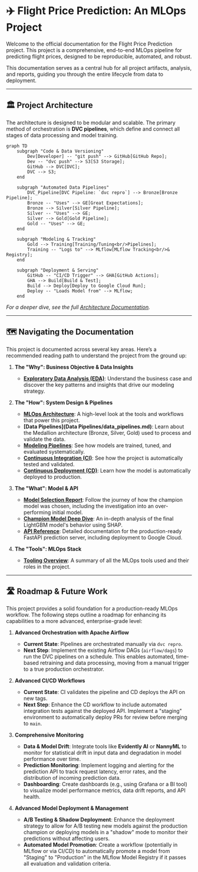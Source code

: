 # ✈️ Flight Price Prediction: An MLOps Project

Welcome to the official documentation for the Flight Price Prediction project. This project is a comprehensive, end-to-end MLOps pipeline for predicting flight prices, designed to be reproducible, automated, and robust.

This documentation serves as a central hub for all project artifacts, analysis, and reports, guiding you through the entire lifecycle from data to deployment.

---

## 🏛️ Project Architecture

The architecture is designed to be modular and scalable. The primary method of orchestration is **DVC pipelines**, which define and connect all stages of data processing and model training.

```mermaid
graph TD
    subgraph "Code & Data Versioning"
        Dev[Developer] -- "git push" --> GitHub[GitHub Repo];
        Dev -- "dvc push" --> S3[S3 Storage];
        GitHub --> DVC[DVC];
        DVC --> S3;
    end

    subgraph "Automated Data Pipelines"
        DVC_Pipeline[DVC Pipeline: `dvc repro`] --> Bronze[Bronze Pipeline];
        Bronze -- "Uses" --> GE[Great Expectations];
        Bronze --> Silver[Silver Pipeline];
        Silver -- "Uses" --> GE;
        Silver --> Gold[Gold Pipeline];
        Gold -- "Uses" --> GE;
    end

    subgraph "Modeling & Tracking"
        Gold --> Training[Training/Tuning<br/>Pipelines];
        Training -- "Logs to" --> MLflow[MLflow Tracking<br/>& Registry];
    end

    subgraph "Deployment & Serving"
        GitHub -- "CI/CD Trigger" --> GHA[GitHub Actions];
        GHA --> Build[Build & Test];
        Build --> Deploy[Deploy to Google Cloud Run];
        Deploy -- "Loads Model from" --> MLflow;
    end
```

*For a deeper dive, see the full [Architecture Documentation](MLOps/architecture.md).*

---

## 🗺️ Navigating the Documentation

This project is documented across several key areas. Here’s a recommended reading path to understand the project from the ground up:

1.  **The "Why": Business Objective & Data Insights**
    *   **[Exploratory Data Analysis (EDA)](EDA/flights_eda.ipynb)**: Understand the business case and discover the key patterns and insights that drive our modeling strategy.

2.  **The "How": System Design & Pipelines**
    *   **[MLOps Architecture](MLOps/architecture.md)**: A high-level look at the tools and workflows that power this project.
    *   **[Data Pipelines](Data Pipelines/data_pipelines.md)**: Learn about the Medallion architecture (Bronze, Silver, Gold) used to process and validate the data.
    *   **[Modeling Pipelines](Modeling/training_pipeline.md)**: See how models are trained, tuned, and evaluated systematically.
    *   **[Continuous Integration (CI)](MLOps/ci.md)**: See how the project is automatically tested and validated.
    *   **[Continuous Deployment (CD)](MLOps/cd.md)**: Learn how the model is automatically deployed to production.

3.  **The "What": Model & API**
    *   **[Model Selection Report](Modeling/model_selection_report.md)**: Follow the journey of how the champion model was chosen, including the investigation into an over-performing initial model.
    *   **[Champion Model Deep Dive](Modeling/model_explainability_lgbm_champ.md)**: An in-depth analysis of the final LightGBM model's behavior using SHAP.
    *   **[API Reference](API/api_reference.md)**: Detailed documentation for the production-ready FastAPI prediction server, including deployment to Google Cloud.

4.  **The "Tools": MLOps Stack**
    *   **[Tooling Overview](MLOps/tools.md)**: A summary of all the MLOps tools used and their roles in the project.

---

## 🛣️ Roadmap & Future Work

This project provides a solid foundation for a production-ready MLOps workflow. The following steps outline a roadmap for enhancing its capabilities to a more advanced, enterprise-grade level:

1.  **Advanced Orchestration with Apache Airflow**
    *   **Current State**: Pipelines are orchestrated manually via `dvc repro`.
    *   **Next Step**: Implement the existing Airflow DAGs (`airflow/dags`) to run the DVC pipelines on a schedule. This enables automated, time-based retraining and data processing, moving from a manual trigger to a true production orchestrator.

2.  **Advanced CI/CD Workflows**
    *   **Current State**: CI validates the pipeline and CD deploys the API on new tags.
    *   **Next Step**: Enhance the CD workflow to include automated integration tests against the deployed API. Implement a "staging" environment to automatically deploy PRs for review before merging to `main`.

3.  **Comprehensive Monitoring**
    *   **Data & Model Drift**: Integrate tools like **Evidently AI** or **NannyML** to monitor for statistical drift in input data and degradation in model performance over time.
    *   **Prediction Monitoring**: Implement logging and alerting for the prediction API to track request latency, error rates, and the distribution of incoming prediction data.
    *   **Dashboarding**: Create dashboards (e.g., using Grafana or a BI tool) to visualize model performance metrics, data drift reports, and API health.

4.  **Advanced Model Deployment & Management**
    *   **A/B Testing & Shadow Deployment**: Enhance the deployment strategy to allow for A/B testing new models against the production champion or deploying models in a "shadow" mode to monitor their predictions without affecting users.
    *   **Automated Model Promotion**: Create a workflow (potentially in MLflow or via CI/CD) to automatically promote a model from "Staging" to "Production" in the MLflow Model Registry if it passes all evaluation and validation criteria.

